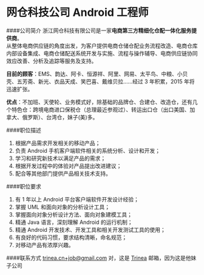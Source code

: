 网仓科技公司 Android 工程师
==========  
####公司简介
浙江网仓科技有限公司是一家**电商第三方精细化仓配一体化服务提供商**。  
从整体电商供应链的角度出发，为客户提供电商仓储仓配业务流程改造、电商仓库内部设备集成、电商仓储配送系统开发与实施、流程与操作辅导、电商供应链协同效应改善、分析及追踪等服务及支持。  

**目前的顾客**：EMS、韵达、阿卡、恒源祥、阿里、网易、太平鸟、中粮、小贝壳、五芳斋、新光、衣品天成、笑巴喜、戴维贝拉……经过 3 年积累，2015 年将迅速扩张。  

**优点**：不加班、天使轮、业务模式好，除基础的品牌仓、合建仓、改造仓，还有几个特色仓：跨境电商进口保税仓（总理最近参观过）、转运出口仓（出口美国、加拿大、俄罗斯）、台湾仓，妹子(美)多。  

####职位描述
1. 根据产品需求开发相关的移动产品；  
2. 负责 Android 手机客户端软件相关的系统分析、设计和开发；  
3. 学习和研究新技术以满足产品的需求；  
4. 根据开发过程中的体验对产品提出改进建议；  
5. 配合等其他部门提供产品相关技术支持。  

####职位要求 
1. 有 1 年以上 Android 平台客户端软件开发设计经验；  
2. 掌握 UML 和面向对象的分析设计工具；  
3. 掌握面向对象分析设计方法、面向对象建模工具；  
4. 精通 Java 语言，深刻理解 Android 的运行机制；  
5. 精通 Android 开发技术、开发工具和相关开发测试工具的使用；  
6. 有良好的代码习惯，要求结构清晰，命名规范；  
7. 对移动产品有浓厚兴趣。  

####联系方式
[trinea.cn+job@gmail.com](mailto:trinea.cn+job@gmail.com) 对，这是 [Trinea](https://github.com/Trinea) 邮箱，因为这是他妹子公司
